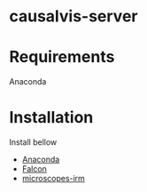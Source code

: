 # causalvis-server

# Requirements
Anaconda

# Installation
Install bellow
- [Anaconda](https://www.anaconda.com/download/)
- [Falcon](https://falconframework.org/)
- [microscopes-irm](https://github.com/datamicroscopes/irm)